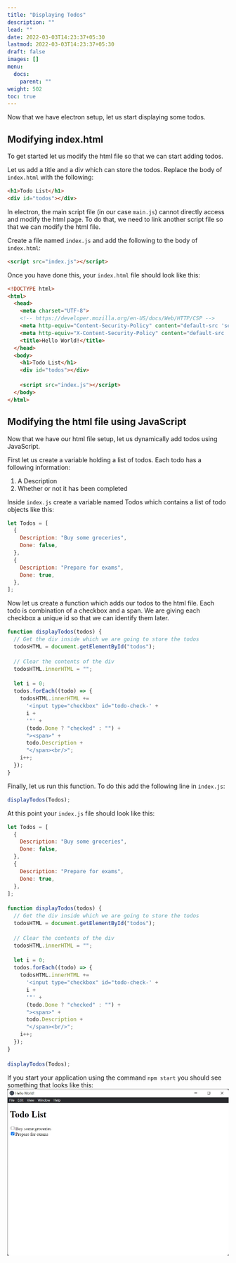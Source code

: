 ```yaml
---
title: "Displaying Todos"
description: ""
lead: ""
date: 2022-03-03T14:23:37+05:30
lastmod: 2022-03-03T14:23:37+05:30
draft: false
images: []
menu:
  docs:
    parent: ""
weight: 502
toc: true
---
```


Now that we have electron setup, let us start displaying some todos.

## Modifying index.html

To get started let us modify the html file so that we can start adding todos.

Let us add a title and a div which can store the todos. Replace the body of `index.html` with the following:

```html
<h1>Todo List</h1>
<div id="todos"></div>
```

In electron, the main script file (in our case `main.js`) cannot directly access and modify the html page. To do that, we need to link another script file so that we can modify the html file.

Create a file named `index.js` and add the following to the body of `index.html`:

```html
<script src="index.js"></script>
```

Once you have done this, your `index.html` file should look like this:

```html
<!DOCTYPE html>
<html>
  <head>
    <meta charset="UTF-8">
    <!-- https://developer.mozilla.org/en-US/docs/Web/HTTP/CSP -->
    <meta http-equiv="Content-Security-Policy" content="default-src 'self'; script-src 'self'; img-src 'self' blob: data:;">
    <meta http-equiv="X-Content-Security-Policy" content="default-src 'self'; script-src 'self'; img-src 'self' blob: data:;">
    <title>Hello World!</title>
  </head>
  <body>
    <h1>Todo List</h1>
    <div id="todos"></div>

    <script src="index.js"></script>
  </body>
</html>
```

## Modifying the html file using JavaScript

Now that we have our html file setup, let us dynamically add todos using JavaScript.

First let us create a variable holding a list of todos.
Each todo has a following information:

1. A Description
2. Whether or not it has been completed

Inside `index.js` create a variable named Todos which contains a list of todo objects like this:

```javascript
let Todos = [
  {
    Description: "Buy some groceries",
    Done: false,
  },
  {
    Description: "Prepare for exams",
    Done: true,
  },
];
```

Now let us create a function which adds our todos to the html file.
Each todo is combination of a checkbox and a span. We are giving each checkbox a unique id so that we can identify them later.

```javascript
function displayTodos(todos) {
  // Get the div inside which we are going to store the todos
  todosHTML = document.getElementById("todos");

  // Clear the contents of the div
  todosHTML.innerHTML = "";

  let i = 0;
  todos.forEach((todo) => {
    todosHTML.innerHTML +=
      '<input type="checkbox" id="todo-check-' +
      i +
      '"' +
      (todo.Done ? "checked" : "") +
      "><span>" +
      todo.Description +
      "</span><br/>";
    i++;
  });
}
```

Finally, let us run this function. To do this add the following line in `index.js`:

```javascript
displayTodos(Todos);
```

At this point your `index.js` file should look like this:

```javascript
let Todos = [
  {
    Description: "Buy some groceries",
    Done: false,
  },
  {
    Description: "Prepare for exams",
    Done: true,
  },
];

function displayTodos(todos) {
  // Get the div inside which we are going to store the todos
  todosHTML = document.getElementById("todos");

  // Clear the contents of the div
  todosHTML.innerHTML = "";

  let i = 0;
  todos.forEach((todo) => {
    todosHTML.innerHTML +=
      '<input type="checkbox" id="todo-check-' +
      i +
      '"' +
      (todo.Done ? "checked" : "") +
      "><span>" +
      todo.Description +
      "</span><br/>";
    i++;
  });
}

displayTodos(Todos);
```

If you start your application using the command `npm start` you should see something that looks like this:
![Final Output](displaying-todos.jpg)
